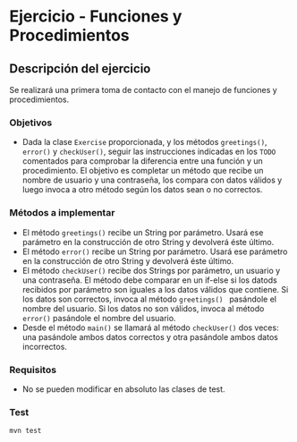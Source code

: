 # Ejercicio - Funciones y Procedimientos
## Descripción del ejercicio
Se realizará una primera toma de contacto con el manejo de funciones y procedimientos.

### Objetivos
* Dada la clase ``Exercise`` proporcionada, y los métodos ``greetings()``, ``error()`` y ``checkUser()``, seguir las instrucciones
  indicadas en los ``TODO`` comentados para comprobar la diferencia entre una función y un procedimiento. El objetivo es completar un
  método que recibe un nombre de usuario y una contraseña, los compara con datos válidos y luego invoca a otro método según los datos
  sean o no correctos.

### Métodos a implementar
* El método ``greetings()`` recibe un String por parámetro. Usará ese parámetro en la construcción de otro String y devolverá éste último.
* El método ``error()`` recibe un String por parámetro. Usará ese parámetro en la construcción de otro String y devolverá éste último.
* El método ``checkUser()`` recibe dos Strings por parámetro, un usuario y una contraseña. El método debe comparar en un if-else si los
  datods recibidos por parámetro son iguales a los datos válidos que contiene. Si los datos son correctos, invoca al método ``greetings()
  `` pasándole el nombre del usuario. Si los datos no son válidos, invoca al método ``error()`` pasándole el nombre del usuario.
* Desde el método ``main()`` se llamará al método ``checkUser()`` dos veces: una pasándole ambos datos correctos y otra pasándole ambos
  datos incorrectos.

### Requisitos
* No se pueden modificar en absoluto las clases de test.

### Test

```
mvn test
```
